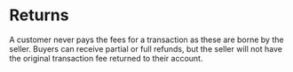 # Returns

A customer never pays the fees for a transaction as these are borne by the seller. Buyers can receive partial or full refunds, but the seller will not have the original transaction fee returned to their account.
